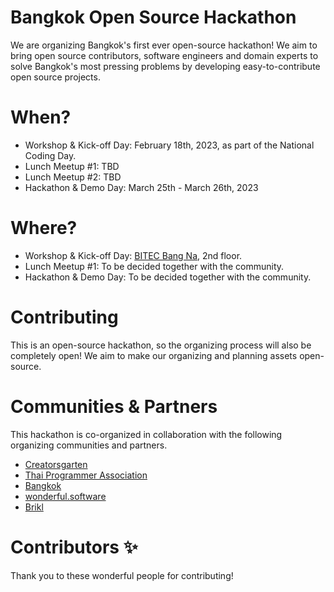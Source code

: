 # Bangkok Open Source Hackathon

We are organizing Bangkok's first ever open-source hackathon! We aim to bring open source contributors, software engineers and domain experts to solve Bangkok's most pressing problems by developing easy-to-contribute open source projects.

# When?

- Workshop & Kick-off Day: February 18th, 2023, as part of the National Coding Day.
- Lunch Meetup #1: TBD
- Lunch Meetup #2: TBD
- Hackathon & Demo Day: March 25th - March 26th, 2023

# Where?

- Workshop & Kick-off Day: [BITEC Bang Na](https://www.bitec.co.th), 2nd floor.
- Lunch Meetup #1: To be decided together with the community.
- Hackathon & Demo Day: To be decided together with the community.

# Contributing

This is an open-source hackathon, so the organizing process will also be completely open! We aim to make our organizing and planning assets open-source.

# Communities & Partners

This hackathon is co-organized in collaboration with the following organizing communities and partners.

- [Creatorsgarten](https://creatorsgarten.org)
- [Thai Programmer Association](https://www.thaiprogrammer.org)
- [Bangkok](https://official.bangkok.go.th)
- [wonderful.software](https://wonderful.software)
- [Brikl](https://brikl.com)

# Contributors ✨

Thank you to these wonderful people for contributing!

<!-- ALL-CONTRIBUTORS-LIST:START - Do not remove or modify this section -->
<!-- prettier-ignore-start -->
<!-- markdownlint-disable -->

<!-- markdownlint-restore -->
<!-- prettier-ignore-end -->

<!-- ALL-CONTRIBUTORS-LIST:END -->
